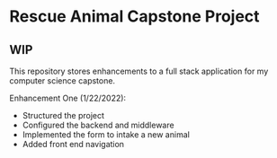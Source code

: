 # Rescue Animal Capstone Project

## WIP

This repository stores enhancements to a full stack application for my computer science capstone.

Enhancement One (1/22/2022): 
- Structured the project
- Configured the backend and middleware
- Implemented the form to intake a new animal
- Added front end navigation

